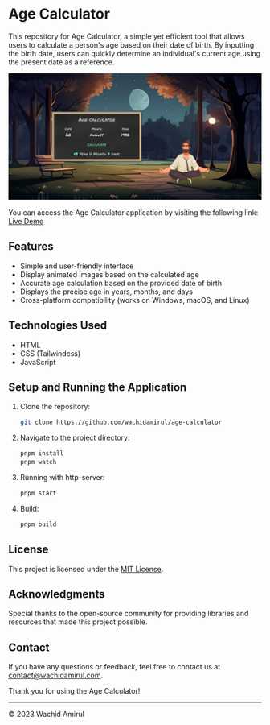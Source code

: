 # Age Calculator

This repository for Age Calculator, a simple yet efficient tool that allows users to calculate a person's age based on their date of birth. By inputting the birth date, users can quickly determine an individual's current age using the present date as a reference.

![Age Calculator Screenshot](./dist/screenshot.png)

You can access the Age Calculator application by visiting the following link: [Live Demo](https://wachidamirul.github.io/age-calculator)

## Features

- Simple and user-friendly interface
- Display animated images based on the calculated age
- Accurate age calculation based on the provided date of birth
- Displays the precise age in years, months, and days
- Cross-platform compatibility (works on Windows, macOS, and Linux)

## Technologies Used

- HTML
- CSS (Tailwindcss)
- JavaScript

## Setup and Running the Application

1. Clone the repository:
   ```sh
   git clone https://github.com/wachidamirul/age-calculator
   ```
2. Navigate to the project directory:
   ```sh
   pnpm install
   pnpm watch
   ```
3. Running with http-server:
   ```sh
   pnpm start
   ```
4. Build:
   ```sh
   pnpm build
   ```

## License

This project is licensed under the [MIT License](https://opensource.org/licenses/MIT).

## Acknowledgments

Special thanks to the open-source community for providing libraries and resources that made this project possible.

## Contact

If you have any questions or feedback, feel free to contact us at [contact@wachidamirul.com](mailto:contact@wachidamirul.com).

Thank you for using the Age Calculator!

---

© 2023 Wachid Amirul
